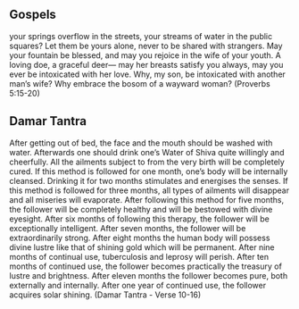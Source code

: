  ## Gospels
your springs overflow in the streets, your streams of water in the public squares?
Let them be yours alone, never to be shared with strangers.
May your fountain be blessed, and may you rejoice in the wife of your youth.
A loving doe, a graceful deer— may her breasts satisfy you always, may you ever be intoxicated with her love.
Why, my son, be intoxicated with another man’s wife?  Why embrace the bosom of a wayward woman?
(Proverbs 5:15-20)


## Damar Tantra
After getting out of bed, the face and the mouth should be washed with water. Afterwards one should drink one’s Water of Shiva quite willingly and cheerfully. All the ailments subject to from the very birth will be completely cured. If this method is followed for one month, one’s body will be internally cleansed. Drinking it for two months stimulates and energises the senses.  If this method is followed for three months, all types of ailments will disappear and all miseries will evaporate. After following this method for five months, the follower will be completely healthy and will be bestowed with divine eyesight.  After six months of following this therapy, the follower will be exceptionally intelligent. After seven months, the follower will be extraordinarily strong.  After eight months the human body will possess divine lustre like that of shining gold which will be permanent. After nine months of continual use, tuberculosis and leprosy will perish.  After ten months of continued use, the follower becomes practically the treasury of lustre and brightness. After eleven months the follower becomes pure, both externally and internally.  After one year of continued use, the follower acquires solar shining.
(Damar Tantra - Verse 10-16)
